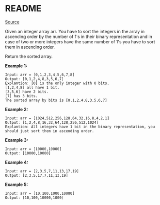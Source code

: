 # README #

[Source](https://leetcode.com/problems/sort-integers-by-the-number-of-1-bits/)

Given an integer array arr. You have to sort the integers in the array in ascending order by the number of 1's in their binary representation and in case of two or more integers have the same number of 1's you have to sort them in ascending order.

Return the sorted array.

**Example 1:**

```
Input: arr = [0,1,2,3,4,5,6,7,8]
Output: [0,1,2,4,8,3,5,6,7]
Explantion: [0] is the only integer with 0 bits.
[1,2,4,8] all have 1 bit.
[3,5,6] have 2 bits.
[7] has 3 bits.
The sorted array by bits is [0,1,2,4,8,3,5,6,7]
```

**Example 2:**

```
Input: arr = [1024,512,256,128,64,32,16,8,4,2,1]
Output: [1,2,4,8,16,32,64,128,256,512,1024]
Explantion: All integers have 1 bit in the binary representation, you should just sort them in ascending order.
```

**Example 3:**

```
Input: arr = [10000,10000]
Output: [10000,10000]
```

**Example 4:**

```
Input: arr = [2,3,5,7,11,13,17,19]
Output: [2,3,5,17,7,11,13,19]
```

**Example 5:**

```
Input: arr = [10,100,1000,10000]
Output: [10,100,10000,1000]
```
